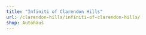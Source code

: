 ```yaml
---
title: "Infiniti of Clarendon Hills"
url: /clarendon-hills/infiniti-of-clarendon-hills/
shop: Autohaus
---
```

